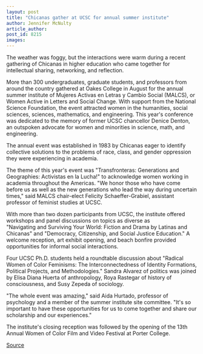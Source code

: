 ```yaml
---
layout: post
title: "Chicanas gather at UCSC for annual summer institute"
author: Jennifer McNulty
article_author: 
post_id: 8215
images:
---
```


<a name="content" id="content"></a>
<p>
  The weather was foggy, but the interactions were warm during a recent gathering of Chicanas in higher education who came together for intellectual sharing, networking, and reflection.
</p>
<p>
  More than 300 undergraduates, graduate students, and professors from around the country gathered at Oakes College in August for the annual summer institute of Mujeres Activas en Letras y Cambio Social (MALCS), or Women Active in Letters and Social Change. With support from the National Science Foundation, the event attracted women in the humanities, social sciences, sciences, mathematics, and engineering. This year's conference was dedicated to the memory of former UCSC chancellor Denice Denton, an outspoken advocate for women and minorities in science, math, and engineering.
</p>
<p>
  The annual event was established in 1983 by Chicanas eager to identify collective solutions to the problems of race, class, and gender oppression they were experiencing in academia.
</p>
<p>
  The theme of this year's event was "Transfronteras: Generations and Geographies: Activistas en la Lucha!" to acknowledge women working in academia throughout the Americas. "We honor those who have come before us as well as the new generations who lead the way during uncertain times," said MALCS chair-elect Felicity Schaeffer-Grabiel, assistant professor of feminist studies at UCSC.
</p>
<p>
  With more than two dozen participants from UCSC, the institute offered workshops and panel discussions on topics as diverse as<br>
  "Navigating and Surviving Your World: Fiction and Drama by Latinas and Chicanas" and "Democracy, Citizenship, and Social Justice Education." A welcome reception, art exhibit opening, and beach bonfire provided opportunities for informal social interactions.
</p>
<p>
  Four UCSC Ph.D. students held a roundtable discussion about "Radical Women of Color Feminisms: The Interconnectedness of Identity Formations, Political Projects, and Methodologies." Sandra Alvarez of politics was joined by Elisa Diana Huerta of anthropology, Roya Rastegar of history of consciousness, and Susy Zepeda of sociology.
</p>
<p>
  "The whole event was amazing," said Aida Hurtado, professor of psychology and a member of the summer institute site committee. "It's so important to have these opportunities for us to come together and share our scholarship and our experiences."
</p>
<p>
  The institute's closing reception was followed by the opening of the 13th Annual Women of Color Film and Video Festival at Porter College.
</p>
<p><a href="http://www1.ucsc.edu/currents/06-07/09-11/brief-chicanas.asp" title="Permalink to brief-chicanas">Source</a></p>

